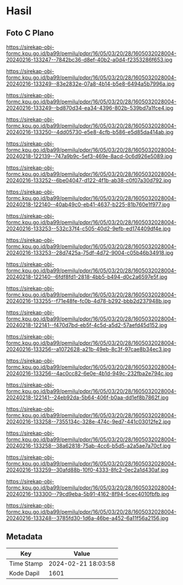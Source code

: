 # Hasil

## Foto C Plano

https://sirekap-obj-formc.kpu.go.id/ba99/pemilu/pdpr/16/05/03/20/28/1605032028004-20240216-133247--7842bc36-d8ef-40b2-a0d4-f2353286f653.jpg

https://sirekap-obj-formc.kpu.go.id/ba99/pemilu/pdpr/16/05/03/20/28/1605032028004-20240216-133249--83e2832e-07a8-4b14-b5e8-6494a5b7996a.jpg

https://sirekap-obj-formc.kpu.go.id/ba99/pemilu/pdpr/16/05/03/20/28/1605032028004-20240216-133249--bd870d34-ea34-4396-802b-539bd7a1fce4.jpg

https://sirekap-obj-formc.kpu.go.id/ba99/pemilu/pdpr/16/05/03/20/28/1605032028004-20240216-133250--4dd05730-e5e8-4cfb-b586-e5d85da414ab.jpg

https://sirekap-obj-formc.kpu.go.id/ba99/pemilu/pdpr/16/05/03/20/28/1605032028004-20240218-122139--747a9b9c-5ef3-469e-8acd-0c6d926e5089.jpg

https://sirekap-obj-formc.kpu.go.id/ba99/pemilu/pdpr/16/05/03/20/28/1605032028004-20240216-133252--6be04047-d122-4f1b-ab38-c0f07a30d792.jpg

https://sirekap-obj-formc.kpu.go.id/ba99/pemilu/pdpr/16/05/03/20/28/1605032028004-20240218-122140--40ab49c0-eb41-4637-b225-81b760e1f977.jpg

https://sirekap-obj-formc.kpu.go.id/ba99/pemilu/pdpr/16/05/03/20/28/1605032028004-20240216-133253--532c37f4-c505-40d2-9efb-ed174409df4e.jpg

https://sirekap-obj-formc.kpu.go.id/ba99/pemilu/pdpr/16/05/03/20/28/1605032028004-20240216-133253--28d7425a-75df-4d72-9004-c05b46b34918.jpg

https://sirekap-obj-formc.kpu.go.id/ba99/pemilu/pdpr/16/05/03/20/28/1605032028004-20240218-122140--6fdf8fd1-2818-4bb5-b494-d0c2a6597e5f.jpg

https://sirekap-obj-formc.kpu.go.id/ba99/pemilu/pdpr/16/05/03/20/28/1605032028004-20240216-133255--f71e48fe-fc0b-4d78-b292-bbb2d237948b.jpg

https://sirekap-obj-formc.kpu.go.id/ba99/pemilu/pdpr/16/05/03/20/28/1605032028004-20240218-122141--f470d7bd-eb5f-4c5d-a5d2-57aefd45d152.jpg

https://sirekap-obj-formc.kpu.go.id/ba99/pemilu/pdpr/16/05/03/20/28/1605032028004-20240216-133256--a1072628-a21b-49eb-8c3f-97cae8b34ec3.jpg

https://sirekap-obj-formc.kpu.go.id/ba99/pemilu/pdpr/16/05/03/20/28/1605032028004-20240216-133256--4ac0cc82-6e0e-4b1d-949c-232fba2e794c.jpg

https://sirekap-obj-formc.kpu.go.id/ba99/pemilu/pdpr/16/05/03/20/28/1605032028004-20240218-122141--24eb92da-5b64-406f-b0aa-dd1ef8b7862f.jpg

https://sirekap-obj-formc.kpu.go.id/ba99/pemilu/pdpr/16/05/03/20/28/1605032028004-20240216-133258--7355134c-328e-474c-9ed7-441c03012fe2.jpg

https://sirekap-obj-formc.kpu.go.id/ba99/pemilu/pdpr/16/05/03/20/28/1605032028004-20240216-133258--38a62818-75ab-4cc6-b5d5-a2a5ae7a70cf.jpg

https://sirekap-obj-formc.kpu.go.id/ba99/pemilu/pdpr/16/05/03/20/28/1605032028004-20240216-133259--30afd88b-10f0-4333-8fc2-0ec2a1d430af.jpg

https://sirekap-obj-formc.kpu.go.id/ba99/pemilu/pdpr/16/05/03/20/28/1605032028004-20240216-133300--79cd9eba-5b91-4162-8f94-5cec4010fbfb.jpg

https://sirekap-obj-formc.kpu.go.id/ba99/pemilu/pdpr/16/05/03/20/28/1605032028004-20240216-133248--3785fd30-1d6a-46be-a452-6a11f56a2156.jpg


## Metadata

| Key        | Value               |
| ---------- | ------------------- |
| Time Stamp | 2024-02-21 18:03:58 |
| Kode Dapil | 1601                |



